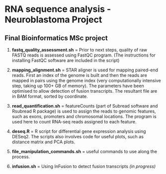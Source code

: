 # RNA sequence analysis - Neuroblastoma Project

## Final Bioinformatics MSc project


1. **fastq_quality_assessment.sh** = Prior to next steps, quality of raw FASTQ reads is assessed using FastQC program. (The instructions for installing FastQC software are included in the script)

2. **mapping_alignment.sh** = STAR aligner is used for mapping paired-end reads. First an index of the genome is built and then the reads are mapped in pairs using the genome index (very computationally intensive step, taking up 100+ GB of memory). The parameters have been optimised to allow detection of fusion transcripts. The resultant file are in BAM format, sorted by coordinate.

3. **read_quantification.sh** = featureCounts (part of Subread software and Rsubread R package) is used to assign the reads to genomic features, such as exons, promoters and chromosomal locations. The program is used here to count RNA-seq reads assigned to each feature.


4. **deseq.R** = R script for differential gene expression analysis using DESeq2. The scripts also involves code for useful plots, such as distance matrix and PCA plots. 


5. **file_manipulation_commands.sh** = useful commands to use along the process.

6. **infusion.sh** = Using InFusion to detect fusion transcripts _(in progress)_
